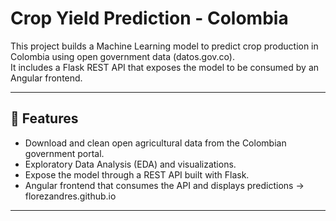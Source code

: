 # Crop Yield Prediction - Colombia

This project builds a Machine Learning model to predict crop production in Colombia using open government data (datos.gov.co).  
It includes a Flask REST API that exposes the model to be consumed by an Angular frontend.

---

## 🚀 Features

- Download and clean open agricultural data from the Colombian government portal.
- Exploratory Data Analysis (EDA) and visualizations.
- Expose the model through a REST API built with Flask.
- Angular frontend that consumes the API and displays predictions -> florezandres.github.io
---
